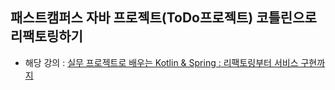 ## 패스트캠퍼스 자바 프로젝트(ToDo프로젝트) 코틀린으로 리팩토링하기
- 해당 강의 : [실무 프로젝트로 배우는 Kotlin & Spring : 리팩토링부터 서비스 구현까지](https://fastcampus.co.kr/dev_online_kopring)
